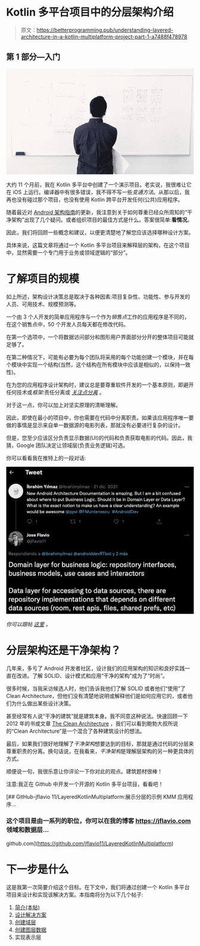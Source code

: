 # Kotlin 多平台项目中的分层架构介绍

> 原文：<https://betterprogramming.pub/understanding-layered-architecture-in-a-kotlin-multiplatform-project-part-1-a7488f478978>

## 第 1 部分—入门

![](img/51da220ebb5cbb30a2d7a0e357b9db3a.png)

大约 11 个月前，我在 Kotlin 多平台中创建了一个演示项目。老实说，我很难让它在 iOS 上运行。编译器中有很多错误，我不得不写一些*变通方法*。从那以后，我再也没有碰过那个项目，也没有使用 Kotlin 跨平台开发任何(公共)应用程序。

随着最近对 [Android 架构指南](https://developer.android.com/jetpack/guide)的更新，我注意到关于如何尊重已经众所周知的“干净架构”出现了几个疑问。或者组织项目的最佳方式是什么。答案很简单:**看情况**。

因此，我们将回顾一些概念和建议，以便更清楚地了解您应该选择哪种设计方案。

具体来说，这篇文章将通过一个 Kotlin 多平台项目来解释层的架构，在这个项目中，显然需要一个专门用于业务或领域逻辑的“部分”。

# 了解项目的规模

如上所述，架构设计决策总是取决于各种因素:项目复杂性、功能性、参与开发的人员、可用技术、规模预测等。

一个由 3 个人开发的简单应用程序与一个作为*销售点*工作的应用程序是不同的，在这个销售点中，50 个开发人员每天都在修改代码。

在第一个选项中，一个将数据访问部分和图形用户界面部分分开的整体项目可能就足够了。

在第二种情况下，可能有必要为每个团队将采用的每个功能创建一个模块，并在每个模块中实现一个结构(当然，这个结构在所有模块中应该是相似的，以保持一致性)。

在为您的应用程序设计架构时，建议总是要尊重软件开发的一个基本原则，即避开任何技术或*框架*:责任分离或 [*关注点分离*](https://en.wikipedia.org/wiki/Separation_of_concerns) 。

对于这一点，你可以加上对坚实原理的清晰理解。

因此，即使在最小的项目中，你也需要在代码中分离职责。如果该应用程序唯一要做的事情是显示来自单一数据源的电影列表，那就没有必要进行复杂的设计。

但是，您至少应该区分负责显示数据(UI)的代码和负责获取电影的代码。因此，我猜，Google 团队决定让领域层(负责业务逻辑)可选。

你可以看看我在推特上的一段对话:

![](img/445d4788fd52689b438e7a63b1f15513.png)

*你可以跟帖* [*这里*](https://twitter.com/jflavio11/status/1473367164598038539?s=20&t=cxvq7SWSuy_DnotNa2IOkw) *。*

# 分层架构还是干净架构？

几年来，多亏了 Android 开发者社区，设计我们的应用架构的知识和良好实践一直在改进。了解 SOLID、设计模式和应用“干净的架构”成为了“时尚”。

很多时候，当我采访候选人时，他们告诉我他们了解 SOLID 或者他们“使用”了 Clean Architecture，但他们没有清楚地说明或解释他们是如何应用它的，或者他们为什么做出某些设计决策。

甚至经常有人说“干净的建筑”就是建筑本身。我不同意这种说法。快速回顾一下 2012 年的书或文章 [The Clean Architecture](https://blog.cleancoder.com/uncle-bob/2012/08/13/the-clean-architecture.html) ，我们可以看到鲍勃大叔所说的“Clean Architecture”是一个混合了各种建筑设计的想法。

最后，如果我们很好地理解了*干净架构*想要达到的目标，那就是通过代码的分层来尊重职责的分离。换句话说，在我看来，*干净架构*是理解层架构的另一种更具体的方式。

顺便说一句，我很乐意让你评论一下你对此的观点。建筑题材很棒！

注意:我正在 Github 中开发一个开源的 Kotlin 多平台项目，看看吧！

[](https://github.com/jflavio11/LayeredKotlinMultiplatform) [## GitHub-jflavio 11/LayeredKotlinMultiplatform:展示分层的示例 KMM 应用程序…

### 这个项目是由一系列的职位，你可以在我的博客 https://jflavio.com 领域和数据层…

github.com](https://github.com/jflavio11/LayeredKotlinMultiplatform) 

# 下一步是什么

这是我第一次简要介绍这个目标。在下文中，我们将通过创建一个 Kotlin 多平台项目来设计和实现该解决方案。本指南将分为以下几个帖子:

1.  [简介(本帖)](https://jflavio11.medium.com/understanding-layered-architecture-in-a-kotlin-multiplatform-project-part-1-a7488f478978)
2.  [设计解决方案](https://jflavio11.medium.com/understanding-layered-architecture-in-kmm-part-2-designing-the-solution-957e2b1fb536)
3.  [创建域层](https://jflavio11.medium.com/understanding-the-layered-architecture-with-kmm-part-3-the-domain-layer-3df5e1fa3e6a)
4.  [创建图层数据](https://jflavio11.medium.com/understanding-layered-architecture-in-kmm-part-4-the-data-layer-6fc0e153fffb)
5.  实现表示层